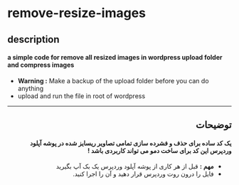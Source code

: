 # remove-resize-images

## description
#### a simple code for remove all resized images in wordpress upload folder and compress images
* **Warning :** Make a backup of the upload folder before you can do anything
* upload and run the file in root of wordpress
<hr>

<div dir='rtl'>
  
## توضیحات
#### یک کد ساده برای حذف و فشرده سازی تمامی تصاویر ریسایز شده در پوشه آپلود وردپرس این کد برای ساخت دمو می تواند کاربردی باشد !
* **مهم :** قبل از هر کاری از پوشه آپلود وردپرس یک بک آپ بگیرید
* فایل را درون روت وردپرس قرار دهید و آن را اجرا کنید.

</div>
